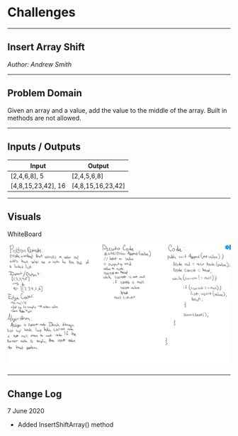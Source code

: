 # Challenges
---


## Insert Array Shift

*Author: Andrew Smith*

---

## Problem Domain

Given an array and a value, add the value to the middle of the array. Built in methods are not allowed.

---

## Inputs / Outputs

| Input              | Output            |
| ------------------ | ----------------- |
| [2,4,6,8], 5       | [2,4,5,6,8]       |
| [4,8,15,23,42], 16 | [4,8,15,16,23,42] |

---

## Visuals

WhiteBoard

![array-shift code](../../assets/linkedListWB.jpg)

---

## Change Log

7 June 2020
  * Added InsertShiftArray() method
